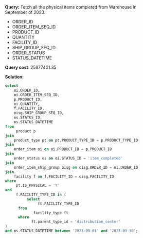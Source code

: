 **Query:** Fetch all the physical items completed from Warehouse in September of 2023.
- ORDER_ID
- ORDER_ITEM_SEQ_ID
- PRODUCT_ID
- QUANTITY
- FACILITY_ID
- SHIP_GROUP_SEQ_ID
- ORDER_STATUS
- STATUS_DATETIME

**Query cost**: 25877401.35

**Solution:** 
```sql
select 
    oi.ORDER_ID, 
    oi.ORDER_ITEM_SEQ_ID,
    p.PRODUCT_ID,
    oi.QUANTITY,
    f.FACILITY_ID,
    oisg.SHIP_GROUP_SEQ_ID,
    os.STATUS_ID,
    os.STATUS_DATETIME
from
     product p
join 
    product_type pt on pt.PRODUCT_TYPE_ID = p.PRODUCT_TYPE_ID
join 
    order_item oi on oi.PRODUCT_ID = p.PRODUCT_ID
join 
    order_status os on oi.STATUS_ID = 'item_completed'
join 
    order_item_ship_group oisg on oisg.ORDER_ID = oi.ORDER_ID
join 
    facility f on f.FACILITY_ID = oisg.FACILITY_ID
where 
     pt.IS_PHYSICAL = 'Y'
and 
     f.FACILITY_TYPE_ID in (
          select 
               ft.FACILITY_TYPE_ID
      from 
             facility_type ft 
      where 
      		ft.parent_type_id = 'distribution_center'
)
and os.STATUS_DATETIME between '2023-09-01' and '2023-09-30';
